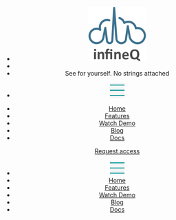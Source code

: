   <nav>
    <header>
      <div class="flex-center main-menu">
      <div class="flex-center">
        <ul class="flex-center logo-head">
          <li>
            <a href="https://infineq.com">
            <img src="./assets/media/logo-infineq.svg" alt="logo"></a>
          </li>
          <li id="separator">
            <span class="vertical-separator"></span>
          </li>
          <li id="logo-headline" class="logo-headline">
            See for yourself. No strings attached
          </li>
        </ul>
      </div>
      <div>
        <ul id="menu-link-small-screen-icon" onclick="OpenNavBar()">
          <li>
            <img src="./assets/media/menu-icon.png" width="34" height="34" alt="menu-icon">
          </li>
        </ul>
      </div>
      <div class="flex-center">
        <ul id="menu-links" class="menu-links">
          <li><a href="https://infineq.com">Home</a></li>
          <li><a href="https://infineq.com/#features">Features</a></li>
          <li><a href="https://infineq.com/#video">Watch Demo</a></li>
          <li><a href="https://infineq.com/blog">Blog</a></li>
          <li><a href="#">Docs</a></li>
        </ul>
        <ul class="request-access flex-center">
          <a href="https://infineq.com/blog#request-access" target="_blank" rel="noopener noreferrer">Request access</a>
        </ul>
      </div>
        <div id="menu-link-small-screen" class="flex-center">
          <ul>
            <li onclick="CloseNavBar()">
              <img src="./assets/media/menu-icon.png" width="34" height="34" alt="menu-icon">
            </li>
            <li><a href="https://infineq.com">Home</a></li>
            <li><a href="https://infineq.com/#features">Features</a></li>
            <li><a href="https://infineq.com/#video">Watch Demo</a></li>
            <li><a href="https://infineq.com/blog">Blog</a></li>
            <li><a href="#">Docs</a></li>
          </ul>
        </div>
      </div>
    </header>
  </nav>
